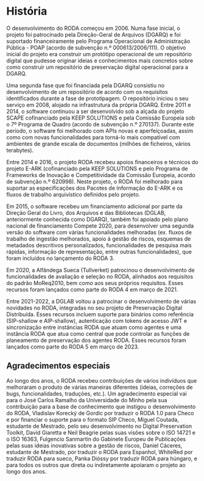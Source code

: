 # História

O desenvolvimento do RODA começou em 2006. Numa fase inicial, o projeto foi patrocinado pela Direção-Geral de Arquivos (DGARQ) e foi suportado financeiramente pelo Programa Operacional de Administração Pública - POAP (acordo de subvenção n.º 000613/2006/111). O objetivo inicial do projeto era construir um protótipo operacional de um repositório digital que pudesse originar ideias e conhecimentos mais concretos sobre como construir um repositório de preservação digital operacional para a DGARQ.

Uma segunda fase que foi financiada pela DGARQ consistiu no desenvolvimento de um repositório de acordo com os requisitos identificados durante a fase de prototipagem. O repositório iniciou o seu serviço em 2008, alojado na infrastrutura da própria DGARQ. Entre 2011 e 2014, o software continuou a ser desenvolvido sob a alçada do projeto SCAPE cofinanciado pela KEEP SOLUTIONS e pela Comissão Europeia sob o 7º Programa de Quadro (acordo de subvenção n.º 270137). Durante este período, o software foi melhorado com APIs novas e aperfeiçoadas, assim como com novas funcionalidades para torná-lo mais compatível com ambientes de grande escala de documentos (milhões de ficheiros, vários terabytes).

Entre 2014 e 2016, o projeto RODA recebeu apoios financeiros e técnicos do projeto E-ARK (cofinanciado pela KEEP SOLUTIONS e pelo Programa de Frameworks de Inovação e Competitividade da Comissão Europeia, acordo de subvenção n.º 620998). Neste projeto, o RODA foi melhorado para suportar as especificações dos Pacotes de Informação do E-ARK e os fluxos de trabalho arquivístico definidos pelo projeto. 

Em 2015, o software recebeu um financiamento adicional por parte da Direção Geral do Livro, dos Arquivos e das Bibliotecas (DGLAB, anteriormente conhecida como DGARQ), também foi apoiado pelo plano nacional de financiamento Compete 2020, para desenvolver uma segunda versão do software com várias funcionalidades melhoradas (ex. fluxos de trabalho de ingestão melhorados, apoio à gestão de riscos, esquemas de metadados descritivos personalizados, funcionalidades de pesquisa mais rápidas, informação de representação, entre outras funcionalidades), que foram incluídos no lançamento do RODA 3.

Em 2020, a Alfândega Sueca (Tullverket) patrocinou o desenvolvimento de funcionalidades de avaliação e seleção no RODA, alinhados aos requisitos do padrão MoReq2010, bem como aos seus próprios requisitos. Esses recursos foram lançados como parte do RODA 4 em março de 2021.

Entre 2021-2022, a DGLAB voltou a patrocinar o desenvolvimento de várias novidades no RODA, integradas no seu projeto de Preservação Digital Distribuída. Esses recursos incluem suporte para binários como referência (SIP-shallow e AIP-shallow), autenticação com tokens de acesso JWT e sincronização entre instâncias RODA que atuam como agentes e uma instância RODA que atua como central que pode controlar as funções de planeamento de preservação dos agentes RODA. Esses recursos foram lançados como parte do RODA 5 em março de 2023.

## Agradecimentos especiais

Ao longo dos anos, o RODA recebeu contribuições de vários indivíduos que melhoraram o produto de várias maneiras diferentes (ideias, correções de bugs, funcionalidades, traduções, etc.). Um agradecimento especial vai para o José Carlos Ramalho da Universidade do Minho pela sua contribuição para a base de conhecimento que instigou o desenvolvimento do RODA, Vladislav Korecký de Gordic por traduzir o RODA 1.0 para Checo e por financiar o suporte para o formato SIP Checo, Miguel Coutada, estudante de Mestrado, pelo seu desenvolvimento no Digital Preservation Toolkit, David Giaretta e Neil Beagrie pelas suas visões sobre o ISO 14721 e o ISO 16363, Fulgencio Sanmartin do Gabinete Europeu de Publicações pelas suas ideias inovativas sobre a gestão de riscos, Daniel Cáceres, estudante de Mestrado, por traduzir o RODA para Espanhol, WhiteRed por traduzir RODA para sueco, Panka Dióssy por traduzir RODA para húngaro, e para todos os outros que direta ou indiretamente apoiaram o projeto ao longo dos anos.
